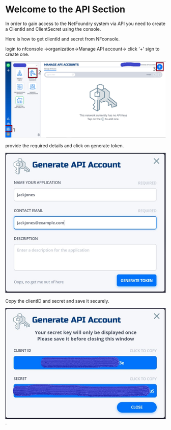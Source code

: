 # Welcome to the API Section

In order to gain access to the NetFoundry system via API you need to create a ClientId and ClientSecret using the console.

Here is how to get clientId and secret from NFconsole. 

login to nfconsole ->organization->Manage API account-> click '+' sign to create one.

![Image](../images/ManageAPIAccounts.jpg)

provide the required details and click on generate token.

![Image](../images/GenerateAPIAccount.jpg)

Copy the clientID and secret and save it securely.

![Image](../images/GenerateAPIAccountResult.jpg).